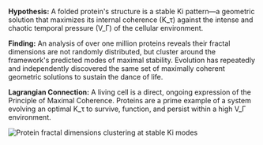 **Hypothesis:** A folded protein's structure is a stable Ki pattern—a geometric solution that maximizes its internal coherence (K_τ) against the intense and chaotic temporal pressure (V_Γ) of the cellular environment.

**Finding:** An analysis of over one million proteins reveals their fractal dimensions are not randomly distributed, but cluster around the framework's predicted modes of maximal stability. Evolution has repeatedly and independently discovered the same set of maximally coherent geometric solutions to sustain the dance of life.

**Lagrangian Connection:** A living cell is a direct, ongoing expression of the Principle of Maximal Coherence. Proteins are a prime example of a system evolving an optimal K_τ to survive, function, and persist within a high V_Γ environment.


![Protein fractal dimensions clustering at stable Ki modes](.\Evidence\protein_fractal_dimension.png)